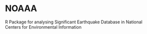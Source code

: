 # NOAAA
R Package for analysing Significant Earthquake Database in National Centers for Environmental Information
